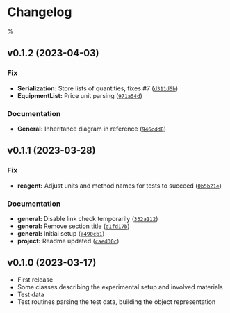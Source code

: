 
Changelog
=========

% <!--next-version-placeholder-->

## v0.1.2 (2023-04-03)
### Fix
* **Serialization:** Store lists of quantities, fixes #7 ([`d311d5b`](https://github.com/BAMresearch/DACHS/commit/d311d5bd075cb5c9c465819301b5fb8d38652eaf))
* **EquipmentList:** Price unit parsing ([`971a54d`](https://github.com/BAMresearch/DACHS/commit/971a54d6b98e47e27b55520604f356f83d05f525))

### Documentation
* **General:** Inheritance diagram in reference ([`946cdd8`](https://github.com/BAMresearch/DACHS/commit/946cdd838430b619c4fe9bee53039774b17ef98e))

## v0.1.1 (2023-03-28)
### Fix
* **reagent:** Adjust units and method names for tests to succeed ([`0b5b21e`](https://github.com/BAMresearch/DACHS/commit/0b5b21eb4985955f03629e385b979244e4f0a3e0))

### Documentation
* **general:** Disable link check temporarily ([`332a112`](https://github.com/BAMresearch/DACHS/commit/332a112064f4727461a7e2dd3b4de4cd829bf0d3))
* **general:** Remove section title ([`d1fd17b`](https://github.com/BAMresearch/DACHS/commit/d1fd17b119e2765e014e6f929b0cfccd1061a1b3))
* **general:** Initial setup ([`a490cb1`](https://github.com/BAMresearch/DACHS/commit/a490cb1fb7210160eb52ae428de22b340ffb389d))
* **project:** Readme updated ([`caed30c`](https://github.com/BAMresearch/DACHS/commit/caed30c33f9528cc7471fabca92d0e01549ea4a3))


## v0.1.0 (2023-03-17)

* First release
* Some classes describing the experimental setup and involved materials
* Test data
* Test routines parsing the test data, building the object representation

